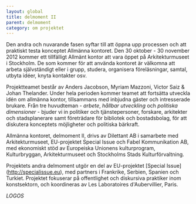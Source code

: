 ---layout: globaltitle: delmoment II
parent: delmomentcategory: om projektet---

Den andra och nuvarande fasen syftar till att öppna upp processen och att praktiskt testa konceptet Allmänna kontoret. Den 30 oktober - 30 november 2012 kommer ett tillfälligt Allmänt kontor att vara öppet på Arkitekturmuseet i Stockholm. De som kommer för att använda kontoret är välkomna att arbeta självständigt eller i grupp, studera, organisera föreläsningar, samtal, utbyta idéer, knyta kontakter osv.

Projektteamet består av Anders Jacobson, Myriam Mazzoni, Victor Saiz & Johan Thelander. Under hela perioden kommer teamet att fortsätta utveckla idén om allmänna kontor, tillsammans med inbjudna gäster och intresserade brukare. Från tre huvudteman - *arbete*, *hållbar utveckling* och *politiska dimensioner* - bjuder vi in politiker och tjänstepersoner, forskare, arkitekter och stadsplanerare samt företrädare för bibliotek och bostadsbolag, för att diskutera konceptets möjligheter och politiska bärkraft.

Allmänna kontoret, delmoment II, drivs av Dilettant AB i samarbete med Arkitekturmuseet, EU-projektet Special Issue och Fabel Kommunikation AB, med ekonomiskt stöd av Europeiska Unionens kulturprogram, Kulturbryggan, Arkitekturmuseet och Stockholms Stads Kulturförvaltning.

Projektets andra delmoment utgör en del av EU-projektet [Special Issue] (http://specialissue.eu), med partners i Frankrike, Serbien, Spanien och Turkiet. Projektet fokuserar på offentlighet och diskursiva praktiker inom konstsektorn, och koordineras av Les Laboratoires d'Aubervillier, Paris.

*LOGOS*